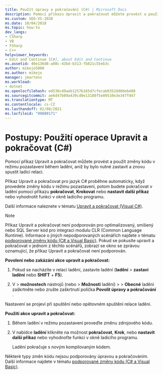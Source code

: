 ```yaml
---
title: Použít úpravy a pokračování (C#) | Microsoft Docs
description: Pomocí příkazu Upravit a pokračovat můžete provést a použít změny v kódu v režimu přerušení během ladění bez zastavení a restartování ladicí relace v aplikaci Visual Studio.
ms.custom: SEO-VS-2020
ms.date: 10/04/2018
ms.topic: how-to
dev_langs:
- CSharp
- VB
- FSharp
- C++
helpviewer_keywords:
- Edit and Continue [C#], about Edit and Continue
ms.assetid: 40e136d8-a08c-43bd-b313-fb821c55eb3c
author: mikejo5000
ms.author: mikejo
manager: jmartens
ms.workload:
- dotnet
ms.openlocfilehash: ed538c49aeb1257b165d7cfecab0352dd0deb488
ms.sourcegitcommit: ae6d47b09a439cd0e13180f5e89510e3e347fd47
ms.translationtype: MT
ms.contentlocale: cs-CZ
ms.lasthandoff: 02/08/2021
ms.locfileid: "99889171"
---
```

# <a name="how-to-use-edit-and-continue-c"></a>Postupy: Použití operace Upravit a pokračovat (C#)
Pomocí příkaz Upravit a pokračovat můžete provést a použít změny kódu v režimu pozastavení během ladění, aniž by bylo nutné zastavit a znovu spustit ladicí relaci.

Příkaz Upravit a pokračovat pro jazyk C# proběhne automaticky, když provedete změny kódu v režimu pozastavení, potom budete pokračovat v ladění pomocí příkazu **pokračovat**, **Krokovat** nebo **nastavit další příkaz** nebo vyhodnotit funkci v okně ladicího programu.

Další informace naleznete v tématu [Upravit a pokračovat (Visual C#)](../debugger/edit-and-continue-visual-csharp.md).

>[!NOTE]
>Příkaz Upravit a pokračovat není podporován pro optimalizovaný, smíšený nebo SQL Server kód pro integraci modulu CLR (Common Language Runtime). Informace o jiných nepodporovaných scénářích najdete v tématu [podporované změny kódu (C# a Visual Basic)](../debugger/supported-code-changes-csharp.md). Pokud se pokusíte upravit a pokračovat v jednom z těchto scénářů, zobrazí se okno se zprávou oznamující, že příkaz Upravit a pokračovat není podporován.

**Povolení nebo zakázání akce upravit a pokračovat:**

1. Pokud se nacházíte v relaci ladění, zastavte ladění (**ladění**  >  **zastaví ladění** nebo **SHIFT** + **F5**).

1. V   >  **možnostech** nástrojů (nebo   >  **Možnosti** ladění) >   >  **Obecné** ladění zaškrtněte nebo zrušte zaškrtnutí políčka **Povolit úpravy a pokračování** .

Nastavení se projeví při spuštění nebo opětovném spuštění relace ladění.

**Použití akce upravit a pokračovat:**

1. Během ladění v režimu pozastavení proveďte změnu zdrojového kódu.

1. V nabídce **ladění** klikněte na možnost **pokračovat**, **Krok**, nebo **nastavit další příkaz** nebo vyhodnoťte funkci v okně ladicího programu.

   Ladění pokračuje s novým kompilovaným kódem.

Některé typy změn kódu nejsou podporovány úpravou a pokračováním. Další informace najdete v tématu [podporované změny kódu (C# a Visual Basic)](../debugger/supported-code-changes-csharp.md).
